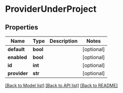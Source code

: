 # ProviderUnderProject


## Properties
Name | Type | Description | Notes
------------ | ------------- | ------------- | -------------
**default** | **bool** |  | [optional] 
**enabled** | **bool** |  | [optional] 
**id** | **int** |  | [optional] 
**provider** | **str** |  | [optional] 

[[Back to Model list]](../README.md#documentation-for-models) [[Back to API list]](../README.md#documentation-for-api-endpoints) [[Back to README]](../README.md)


